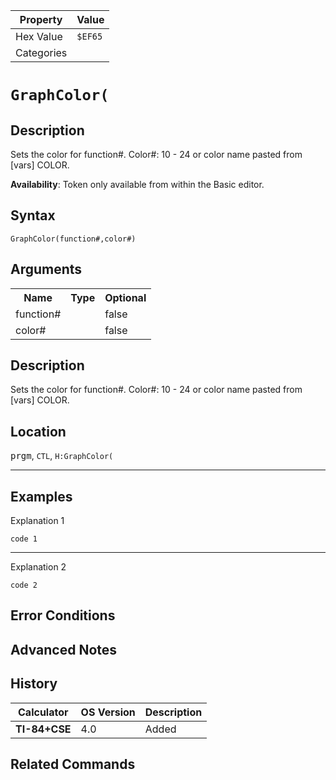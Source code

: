 | Property      | Value |
|---------------|-------|
| Hex Value     | `$EF65`|
| Categories    | <ul></ul> |

# `GraphColor(`

## Description
Sets the color for function#.
Color#: 10 - 24 or color name pasted from [vars] COLOR.


<b>Availability</b>: Token only available from within the Basic editor.

## Syntax
`GraphColor(function#,color#)`

## Arguments
<table>
<tr><th>Name</th><th>Type</th><th>Optional</th></tr>

<tr><td>function#</td><td></td><td>false</td></tr>

<tr><td>color#</td><td></td><td>false</td></tr>

</table>

## Description
Sets the color for function#.
Color#: 10 - 24 or color name pasted from [vars] COLOR.

## Location
<kbd>prgm</kbd>, `CTL`, `H:GraphColor(`
<hr>

## Examples

Explanation 1
```ti-basic
code 1
```
---
Explanation 2
```ti-basic
code 2
```

## Error Conditions


## Advanced Notes


## History
| Calculator | OS Version | Description |
|------------|------------|-------------|
| <b>TI-84+CSE</b> | 4.0 | Added

## Related Commands

    